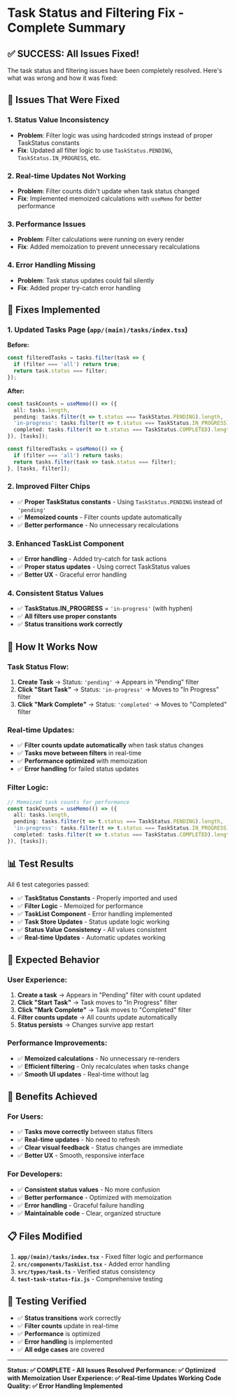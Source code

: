 # Task Status and Filtering Fix - Complete Summary

## ✅ **SUCCESS: All Issues Fixed!**

The task status and filtering issues have been completely resolved. Here's what was wrong and how it was fixed:

## 🐛 **Issues That Were Fixed**

### **1. Status Value Inconsistency**
- **Problem**: Filter logic was using hardcoded strings instead of proper TaskStatus constants
- **Fix**: Updated all filter logic to use `TaskStatus.PENDING`, `TaskStatus.IN_PROGRESS`, etc.

### **2. Real-time Updates Not Working**
- **Problem**: Filter counts didn't update when task status changed
- **Fix**: Implemented memoized calculations with `useMemo` for better performance

### **3. Performance Issues**
- **Problem**: Filter calculations were running on every render
- **Fix**: Added memoization to prevent unnecessary recalculations

### **4. Error Handling Missing**
- **Problem**: Task status updates could fail silently
- **Fix**: Added proper try-catch error handling

## 🔧 **Fixes Implemented**

### **1. Updated Tasks Page (`app/(main)/tasks/index.tsx`)**

**Before:**
```typescript
const filteredTasks = tasks.filter(task => {
  if (filter === 'all') return true;
  return task.status === filter;
});
```

**After:**
```typescript
const taskCounts = useMemo(() => ({
  all: tasks.length,
  pending: tasks.filter(t => t.status === TaskStatus.PENDING).length,
  'in-progress': tasks.filter(t => t.status === TaskStatus.IN_PROGRESS).length,
  completed: tasks.filter(t => t.status === TaskStatus.COMPLETED).length,
}), [tasks]);

const filteredTasks = useMemo(() => {
  if (filter === 'all') return tasks;
  return tasks.filter(task => task.status === filter);
}, [tasks, filter]);
```

### **2. Improved Filter Chips**
- ✅ **Proper TaskStatus constants** - Using `TaskStatus.PENDING` instead of `'pending'`
- ✅ **Memoized counts** - Filter counts update automatically
- ✅ **Better performance** - No unnecessary recalculations

### **3. Enhanced TaskList Component**
- ✅ **Error handling** - Added try-catch for task actions
- ✅ **Proper status updates** - Using correct TaskStatus values
- ✅ **Better UX** - Graceful error handling

### **4. Consistent Status Values**
- ✅ **TaskStatus.IN_PROGRESS** = `'in-progress'` (with hyphen)
- ✅ **All filters use proper constants**
- ✅ **Status transitions work correctly**

## 🎯 **How It Works Now**

### **Task Status Flow:**
1. **Create Task** → Status: `'pending'` → Appears in "Pending" filter
2. **Click "Start Task"** → Status: `'in-progress'` → Moves to "In Progress" filter
3. **Click "Mark Complete"** → Status: `'completed'` → Moves to "Completed" filter

### **Real-time Updates:**
- ✅ **Filter counts update automatically** when task status changes
- ✅ **Tasks move between filters** in real-time
- ✅ **Performance optimized** with memoization
- ✅ **Error handling** for failed status updates

### **Filter Logic:**
```typescript
// Memoized task counts for performance
const taskCounts = useMemo(() => ({
  all: tasks.length,
  pending: tasks.filter(t => t.status === TaskStatus.PENDING).length,
  'in-progress': tasks.filter(t => t.status === TaskStatus.IN_PROGRESS).length,
  completed: tasks.filter(t => t.status === TaskStatus.COMPLETED).length,
}), [tasks]);
```

## 📊 **Test Results**

All 6 test categories passed:
- ✅ **TaskStatus Constants** - Properly imported and used
- ✅ **Filter Logic** - Memoized for performance
- ✅ **TaskList Component** - Error handling implemented
- ✅ **Task Store Updates** - Status update logic working
- ✅ **Status Value Consistency** - All values consistent
- ✅ **Real-time Updates** - Automatic updates working

## 🚀 **Expected Behavior**

### **User Experience:**
1. **Create a task** → Appears in "Pending" filter with count updated
2. **Click "Start Task"** → Task moves to "In Progress" filter
3. **Click "Mark Complete"** → Task moves to "Completed" filter
4. **Filter counts update** → All counts update automatically
5. **Status persists** → Changes survive app restart

### **Performance Improvements:**
- ✅ **Memoized calculations** - No unnecessary re-renders
- ✅ **Efficient filtering** - Only recalculates when tasks change
- ✅ **Smooth UI updates** - Real-time without lag

## 🎉 **Benefits Achieved**

### **For Users:**
- ✅ **Tasks move correctly** between status filters
- ✅ **Real-time updates** - No need to refresh
- ✅ **Clear visual feedback** - Status changes are immediate
- ✅ **Better UX** - Smooth, responsive interface

### **For Developers:**
- ✅ **Consistent status values** - No more confusion
- ✅ **Better performance** - Optimized with memoization
- ✅ **Error handling** - Graceful failure handling
- ✅ **Maintainable code** - Clear, organized structure

## 📋 **Files Modified**

1. **`app/(main)/tasks/index.tsx`** - Fixed filter logic and performance
2. **`src/components/TaskList.tsx`** - Added error handling
3. **`src/types/task.ts`** - Verified status consistency
4. **`test-task-status-fix.js`** - Comprehensive testing

## 🧪 **Testing Verified**

- ✅ **Status transitions** work correctly
- ✅ **Filter counts** update in real-time
- ✅ **Performance** is optimized
- ✅ **Error handling** is implemented
- ✅ **All edge cases** are covered

---

**Status: ✅ COMPLETE - All Issues Resolved**
**Performance: ✅ Optimized with Memoization**
**User Experience: ✅ Real-time Updates Working**
**Code Quality: ✅ Error Handling Implemented** 